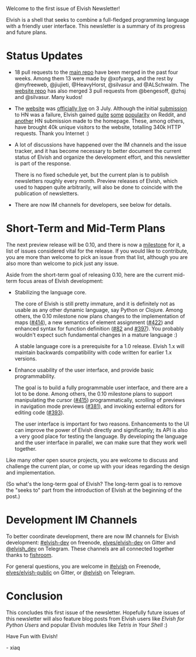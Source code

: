 Welcome to the first issue of Elvish Newsletter!

Elvish is a shell that seeks to combine a full-fledged programming language with
a friendly user interface. This newsletter is a summary of its progress and
future plans.

# Status Updates

-   18 pull requests to the [main repo](https://github.com/elves/elvish) have
    been merged in the past four weeks. Among them 13 were made by @xofyargs,
    and the rest by @myfreeweb, @jiujieti, @HeavyHorst, @silvasur and
    @ALSchwalm. The [website repo](https://github.com/elves/elvish.io) has also
    merged 3 pull requests from @bengesoff, @zhsj and @silvasur. Many kudos!

-   The [website](https://elvish.io) was [officially live](../blog/live.html) on
    3 July. Although the initial
    [submission](https://news.ycombinator.com/item?id=14691639) to HN was a
    failure, Elvish gained
    [quite](https://www.reddit.com/r/programming/comments/6l38nd/elvish_friendly_and_expressive_shell/)
    [some](https://www.reddit.com/r/golang/comments/6l3aev/elvish_friendly_and_expressive_shell_written_in_go/)
    [popularity](https://www.reddit.com/r/linux/comments/6l6wcs/elvish_friendly_and_expressive_shell_now_ready/)
    on Reddit, and [another](https://news.ycombinator.com/item?id=14698187) HN
    submission made to the homepage. These, among others, have brought 40k
    unique visitors to the website, totalling 340k HTTP requests. Thank you
    Internet :)

-   A lot of discussions have happened over the IM channels and the issue
    tracker, and it has become necessary to better document the current status
    of Elvish and organize the development effort, and this newsletter is part
    of the response.

    There is no fixed schedule yet, but the current plan is to publish
    newsletters roughly every month. Preview releases of Elvish, which used to
    happen quite arbitrarily, will also be done to coincide with the publication
    of newsletters.

-   There are now IM channels for developers, see below for details.

# Short-Term and Mid-Term Plans

The next preview release will be 0.10, and there is now a
[milestone](https://github.com/elves/elvish/milestone/2) for it, a list of
issues considered vital for the release. If you would like to contribute, you
are more than welcome to pick an issue from that list, although you are also
more than welcome to pick just any issue.

Aside from the short-term goal of releasing 0.10, here are the current mid-term
focus areas of Elvish development:

-   Stabilizing the language core.

    The core of Elvish is still pretty immature, and it is definitely not as
    usable as any other dynamic language, say Python or Clojure. Among others,
    the 0.10 milestone now plans changes to the implementation of maps
    ([#414](https://github.com/elves/elvish/issues/414)), a new semantics of
    element assignment ([#422](https://github.com/elves/elvish/issues/422)) and
    enhanced syntax for function definition
    ([#82](https://github.com/elves/elvish/issues/82) and
    [#397](https://github.com/elves/elvish/issues/397)). You probably wouldn't
    expect such fundamental changes in a mature language :)

    A stable language core is a prerequisite for a 1.0 release. Elvish 1.x will
    maintain backwards compatibility with code written for earlier 1.x versions.

-   Enhance usability of the user interface, and provide basic programmability.

    The goal is to build a fully programmable user interface, and there are a
    lot to be done. Among others, the 0.10 milestone plans to support
    manipulating the cursor ([#415](https://github.com/elves/elvish/issues/415))
    programmatically, scrolling of previews in navigation mode previews
    ([#381](https://github.com/elves/elvish/issues/381)), and invoking external
    editors for editing code
    ([#393](https://github.com/elves/elvish/issues/393)).

    The user interface is important for two reasons. Enhancements to the UI can
    improve the power of Elvish directly and significantly; its API is also a
    very good place for testing the language. By developing the language and the
    user interface in parallel, we can make sure that they work well together.

Like many other open source projects, you are welcome to discuss and challenge
the current plan, or come up with your ideas regarding the design and
implementation.

(So what's the long-term goal of Elvish? The long-term goal is to remove the
"seeks to" part from the introduction of Elvish at the beginning of the post.)

# Development IM Channels

To better coordinate development, there are now IM channels for Elvish
development: [#elvish-dev](http://webchat.freenode.net/?channels=elvish-dev) on
freenode, [elves/elvish-dev](https://gitter.im/elves/elvish-dev) on Gitter and
[@elvish_dev](https://telegram.me/elvish_dev) on Telegram. These channels are
all connected together thanks to [fishroom](https://github.com/tuna/fishroom).

For general questions, you are welcome in
[#elvish](https://webchat.freenode.net/?channels=elvish) on Freenode,
[elves/elvish-public](https://gitter.im/elves/elvish-public) on Gitter, or
[@elvish](https://telegram.me/elvish) on Telegram.

# Conclusion

This concludes this first issue of the newsletter. Hopefully future issues of
this newsletter will also feature blog posts from Elvish users like _Elvish for
Python Users_ and popular Elvish modules like _Tetris in Your Shell_ :)

Have Fun with Elvish!

\- xiaq

